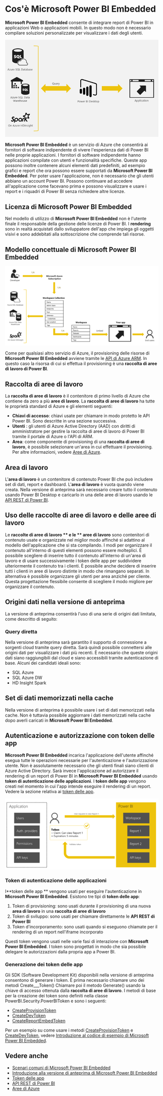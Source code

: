 <properties
   pageTitle="Cos'è Microsoft Power BI Embedded"
   description=""
   services="power-bi-embedded"
   documentationCenter=""
   authors="dvana"
   manager="NA"
   editor=""
   tags=""/>
<tags
   ms.service="power-bi-embedded"
   ms.devlang="NA"
   ms.topic="article"
   ms.tgt_pltfrm="NA"
   ms.workload="powerbi"
   ms.date="03/29/2016"
   ms.author="jocaplan"/>


# Cos'è Microsoft Power BI Embedded

**Microsoft Power BI Embedded** consente di integrare report di Power BI in applicazioni Web o applicazioni mobili. In questo modo non è necessario compilare soluzioni personalizzate per visualizzare i dati degli utenti.

![](media\powerbi-embedded-whats-is\what-is.png)

**Microsoft Power BI Embedded** è un servizio di Azure che consentirà ai fornitori di software indipendente di vivere l'esperienza dati di Power BI nelle proprie applicazioni. I fornitori di software indipendente hanno applicazioni compilate con utenti e funzionalità specifiche. Queste app possono inoltre contenere alcuni elementi dati predefiniti, ad esempio grafici e report che ora possono essere supportati da **Microsoft Power BI Embedded**. Per poter usare l'applicazione, non è necessario che gli utenti abbiano un account Power BI. Possono continuare ad accedere all'applicazione come facevano prima e possono visualizzare e usare i report e i riquadri di Power BI senza richiedere altre licenze.

## Licenza di Microsoft Power BI Embedded

Nel modello di utilizzo di **Microsoft Power BI Embedded** non è l'utente finale il responsabile della gestione delle licenze di Power BI. I **rendering** sono in realtà acquistati dallo sviluppatore dell'app che impiega gli oggetti visivi e sono addebitati alla sottoscrizione che comprende tali risorse.

## Modello concettuale di Microsoft Power BI Embedded

![](media\powerbi-embedded-whats-is\model.png)

Come per qualsiasi altro servizio di Azure, il provisioning delle risorse di **Microsoft Power BI Embedded** avviene tramite le [API di Azure ARM](https://msdn.microsoft.com/library/mt712306.aspx). In questo caso la risorsa di cui si effettua il provisioning è una **raccolta di aree di lavoro di Power BI**.

## Raccolta di aree di lavoro

La **raccolta di aree di lavoro** è il contenitore di primo livello di Azure che contiene da zero a più **aree di lavoro**. La **raccolta di** **aree di lavoro** ha tutte le proprietà standard di Azure e gli elementi seguenti:

-	**Chiavi di accesso**: chiavi usate per chiamare in modo protetto le API Power BI. Sono descritte in una sezione successiva.
-	**Utenti** : gli utenti di Azure Active Directory (AAD) con diritti di amministratore per gestire la raccolta di aree di lavoro di Power BI tramite il portale di Azure o l'API di ARM.
-	**Area**: come componente di provisioning di una **raccolta di aree di lavoro**, è possibile selezionare un'area in cui effettuare il provisioning. Per altre informazioni, vedere [Aree di Azure](https://azure.microsoft.com/regions/).

## Area di lavoro

L'**area di lavoro** è un contenitore di contenuto Power BI che può includere set di dati, report e dashboard. L'**area di lavoro** è vuota quando viene creata. Nella versione di anteprima sarà necessario creare tutto il contenuto usando Power BI Desktop e caricarlo in una delle aree di lavoro usando le [API REST di Power BI](http://docs.powerbi.apiary.io/reference).

## Uso delle raccolte di aree di lavoro e delle aree di lavoro
Le **raccolte di aree di lavoro ** e le ** aree di lavoro** sono contenitori di contenuto usate e organizzate nel miglior modo affinché si adattino al modello dell'applicazione che si sta compilando. I modi per organizzare il contenuto all'interno di questi elementi possono essere molteplici. È possibile scegliere di inserire tutto il contenuto all'interno di un'area di lavoro e di usare successivamente i token delle app per suddividere ulteriormente il contenuto tra i clienti. È possibile anche decidere di inserire tutti i clienti in aree di lavoro distinte in modo che rimangano separati. In alternativa è possibile organizzare gli utenti per area anziché per cliente. Questa progettazione flessibile consente di scegliere il modo migliore per organizzare il contenuto.
## Origini dati nella versione di anteprima

La versione di anteprima consentirà l'uso di una serie di origini dati limitata, come descritto di seguito:

### Query diretta

Nella versione di anteprima sarà garantito il supporto di connessione a sorgenti cloud tramite query diretta. Sarà quindi possibile connettersi alle origini dati per visualizzare i dati più recenti. È necessario che queste origini dati siano raggiungibili dal cloud e siano accessibili tramite autenticazione di base. Alcuni dei candidati ideali sono:

-	SQL Azure
-	SQL Azure DW
-	HD Insight Spark

## Set di dati memorizzati nella cache

Nella versione di anteprima è possibile usare i set di dati memorizzati nella cache. Non è tuttavia possibile aggiornare i dati memorizzati nella cache dopo averli caricati in **Microsoft Power BI Embedded**.

## Autenticazione e autorizzazione con token delle app

**Microsoft Power BI Embedded** incarica l'applicazione dell'utente affinché esegua tutte le operazioni necessarie per l'autenticazione e l'autorizzazione utente. Non è assolutamente necessario che gli utenti finali siano clienti di Azure Active Directory. Sarà invece l'applicazione ad autorizzare il rendering di un report di Power BI in **Microsoft Power BI Embedded** usando **token di autenticazione delle applicazioni**. I **token delle app** vengono creati nel momento in cui l'app intende eseguire il rendering di un report. Vedere la sezione relativa ai [token delle app](power-bi-embedded-get-started-sample.md#key-flow).

![](media\powerbi-embedded-whats-is\app-tokens.png)

### Token di autenticazione delle applicazioni

I**token delle app ** vengono usati per eseguire l'autenticazione in **Microsoft Power BI Embedded**. Esistono tre tipi di **token delle app**:

1.	Token di provisioning: sono usati durante il provisioning di una nuova **area di lavoro** in una **raccolta di aree di lavoro**
2.	Token di sviluppo: sono usati per chiamare direttamente le **API REST di Power BI**
3.	Token d'incorporamento: sono usati quando si eseguono chiamate per il rendering di un report nell'iframe incorporato

Questi token vengono usati nelle varie fasi di interazione con **Microsoft Power BI Embedded**. I token sono progettati in modo che sia possibile delegare le autorizzazioni dalla propria app a Power BI.

### Generazione dei token delle app

Gli SDK (Software Development Kit) disponibili nella versione di anteprima consentono di generare i token. È prima necessario chiamare uno dei metodi Create\_\_\_Token() Chiamare poi il metodo Generate() usando la chiave di accesso ottenuta dalla **raccolta di aree di lavoro**. I metodi di base per la creazione dei token sono definiti nella classe PowerBI.Security.PowerBIToken e sono i seguenti:

-	[CreateProvisionToken](https://msdn.microsoft.com/library/mt670218.aspx)
-	[CreateDevToken](https://msdn.microsoft.com/library/mt670215.aspx)
-	[CreateReportEmbedToken](https://msdn.microsoft.com/library/mt710366.aspx)

Per un esempio su come usare i metodi [CreateProvisionToken](https://msdn.microsoft.com/library/mt670218.aspx) e [CreateDevToken](https://msdn.microsoft.com/library/mt670215.aspx), vedere [Introduzione al codice di esempio di Microsoft Power BI Embedded](power-bi-embedded-get-started-sample.md).


## Vedere anche
- [Scenari comuni di Microsoft Power BI Embedded](power-bi-embedded-scenarios.md)
- [Introduzione alla versione di anteprima di Microsoft Power BI Embedded](power-bi-embedded-get-started.md)
- [Token delle app](power-bi-embedded-get-started-sample.md#key-flow)
- [API REST di Power BI](http://docs.powerbi.apiary.io/reference)
- [Aree di Azure](https://azure.microsoft.com/regions/)

<!---HONumber=AcomDC_0406_2016-->